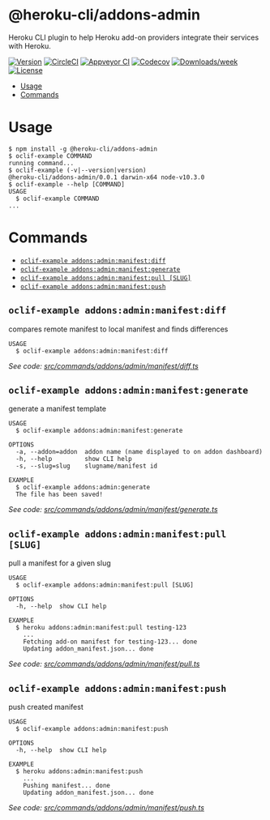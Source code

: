 @heroku-cli/addons-admin
========================

Heroku CLI plugin to help Heroku add-on providers integrate their services with Heroku.

[![Version](https://img.shields.io/npm/v/@heroku-cli/addons-admin.svg)](https://npmjs.org/package/@heroku-cli/addons-admin)
[![CircleCI](https://circleci.com/gh/heroku/heroku-cli-addons-admin/tree/master.svg?style=svg)](https://circleci.com/gh/heroku/heroku-cli-addons-admin/tree/master)
[![Appveyor CI](https://ci.appveyor.com/api/projects/status/github/heroku/heroku-cli-addons-admin?branch=master&svg=true)](https://ci.appveyor.com/project/heroku/heroku-cli-addons-admin/branch/master)
[![Codecov](https://codecov.io/gh/heroku/heroku-cli-addons-admin/branch/master/graph/badge.svg)](https://codecov.io/gh/heroku/heroku-cli-addons-admin)
[![Downloads/week](https://img.shields.io/npm/dw/@heroku-cli/addons-admin.svg)](https://npmjs.org/package/@heroku-cli/addons-admin)
[![License](https://img.shields.io/npm/l/@heroku-cli/addons-admin.svg)](https://github.com/heroku/heroku-cli-addons-admin/blob/master/package.json)

<!-- toc -->
* [Usage](#usage)
* [Commands](#commands)
<!-- tocstop -->
# Usage
<!-- usage -->
```sh-session
$ npm install -g @heroku-cli/addons-admin
$ oclif-example COMMAND
running command...
$ oclif-example (-v|--version|version)
@heroku-cli/addons-admin/0.0.1 darwin-x64 node-v10.3.0
$ oclif-example --help [COMMAND]
USAGE
  $ oclif-example COMMAND
...
```
<!-- usagestop -->
# Commands
<!-- commands -->
* [`oclif-example addons:admin:manifest:diff`](#oclif-example-addonsadminmanifestdiff)
* [`oclif-example addons:admin:manifest:generate`](#oclif-example-addonsadminmanifestgenerate)
* [`oclif-example addons:admin:manifest:pull [SLUG]`](#oclif-example-addonsadminmanifestpull-slug)
* [`oclif-example addons:admin:manifest:push`](#oclif-example-addonsadminmanifestpush)


## `oclif-example addons:admin:manifest:diff`

compares remote manifest to local manifest and finds differences

```
USAGE
  $ oclif-example addons:admin:manifest:diff
```

_See code: [src/commands/addons/admin/manifest/diff.ts](https://github.com/heroku/heroku-cli-addons-admin/blob/v0.0.1/src/commands/addons/admin/manifest/diff.ts)_

## `oclif-example addons:admin:manifest:generate`

generate a manifest template

```
USAGE
  $ oclif-example addons:admin:manifest:generate

OPTIONS
  -a, --addon=addon  addon name (name displayed to on addon dashboard)
  -h, --help         show CLI help
  -s, --slug=slug    slugname/manifest id

EXAMPLE
  $ oclif-example addons:admin:generate
  The file has been saved!
```

_See code: [src/commands/addons/admin/manifest/generate.ts](https://github.com/heroku/heroku-cli-addons-admin/blob/v0.0.1/src/commands/addons/admin/manifest/generate.ts)_

## `oclif-example addons:admin:manifest:pull [SLUG]`

pull a manifest for a given slug

```
USAGE
  $ oclif-example addons:admin:manifest:pull [SLUG]

OPTIONS
  -h, --help  show CLI help

EXAMPLE
  $ heroku addons:admin:manifest:pull testing-123
    ...
    Fetching add-on manifest for testing-123... done
    Updating addon_manifest.json... done
```

_See code: [src/commands/addons/admin/manifest/pull.ts](https://github.com/heroku/heroku-cli-addons-admin/blob/v0.0.1/src/commands/addons/admin/manifest/pull.ts)_

## `oclif-example addons:admin:manifest:push`

push created manifest

```
USAGE
  $ oclif-example addons:admin:manifest:push

OPTIONS
  -h, --help  show CLI help

EXAMPLE
  $ heroku addons:admin:manifest:push
    ...
    Pushing manifest... done
    Updating addon_manifest.json... done
```

_See code: [src/commands/addons/admin/manifest/push.ts](https://github.com/heroku/heroku-cli-addons-admin/blob/v0.0.1/src/commands/addons/admin/manifest/push.ts)_
<!-- commandsstop -->
